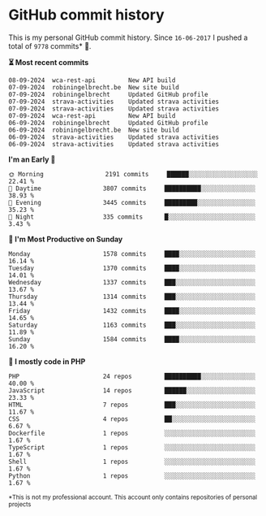 # GitHub commit history
This is my personal GitHub commit history. Since <!--START_SECTION:first-commit-date-->`16-06-2017`<!--END_SECTION:first-commit-date--> I pushed a total of <!--START_SECTION:total-commit-count-->`9778`<!--END_SECTION:total-commit-count--> commits* 🎉.

<!--START_SECTION:most-recent-commits-->
**⏳ Most recent commits**
                                        
```text
08-09-2024  wca-rest-api         New API build
07-09-2024  robiningelbrecht.be  New site build
07-09-2024  robiningelbrecht     Updated GitHub profile
07-09-2024  strava-activities    Updated strava activities
07-09-2024  strava-activities    Updated strava activities
07-09-2024  wca-rest-api         New API build
06-09-2024  robiningelbrecht     Updated GitHub profile
06-09-2024  robiningelbrecht.be  New site build
06-09-2024  strava-activities    Updated strava activities
06-09-2024  strava-activities    Updated strava activities
```
<!--END_SECTION:most-recent-commits-->  

<!--START_SECTION:commits-per-day-time-->
**I&#039;m an Early 🐤**

```text
🌞 Morning                 2191 commits     ██████░░░░░░░░░░░░░░░░░░░   22.41 %
🌆 Daytime                 3807 commits     ██████████░░░░░░░░░░░░░░░   38.93 %
🌃 Evening                 3445 commits     █████████░░░░░░░░░░░░░░░░   35.23 %
🌙 Night                   335 commits      █░░░░░░░░░░░░░░░░░░░░░░░░   3.43 %
```
<!--END_SECTION:commits-per-day-time-->  

<!--START_SECTION:commits-per-weekday-->
**📅 I&#039;m Most Productive on Sunday**

```text
Monday                    1578 commits     ████░░░░░░░░░░░░░░░░░░░░░   16.14 %
Tuesday                   1370 commits     ████░░░░░░░░░░░░░░░░░░░░░   14.01 %
Wednesday                 1337 commits     ███░░░░░░░░░░░░░░░░░░░░░░   13.67 %
Thursday                  1314 commits     ███░░░░░░░░░░░░░░░░░░░░░░   13.44 %
Friday                    1432 commits     ████░░░░░░░░░░░░░░░░░░░░░   14.65 %
Saturday                  1163 commits     ███░░░░░░░░░░░░░░░░░░░░░░   11.89 %
Sunday                    1584 commits     ████░░░░░░░░░░░░░░░░░░░░░   16.20 %
```
<!--END_SECTION:commits-per-weekday-->  

<!--START_SECTION:repos-per-language-->
**💬 I mostly code in PHP**

```text
PHP                       24 repos         ██████████░░░░░░░░░░░░░░░   40.00 %
JavaScript                14 repos         ██████░░░░░░░░░░░░░░░░░░░   23.33 %
HTML                      7 repos          ███░░░░░░░░░░░░░░░░░░░░░░   11.67 %
CSS                       4 repos          ██░░░░░░░░░░░░░░░░░░░░░░░   6.67 %
Dockerfile                1 repos          ░░░░░░░░░░░░░░░░░░░░░░░░░   1.67 %
TypeScript                1 repos          ░░░░░░░░░░░░░░░░░░░░░░░░░   1.67 %
Shell                     1 repos          ░░░░░░░░░░░░░░░░░░░░░░░░░   1.67 %
Python                    1 repos          ░░░░░░░░░░░░░░░░░░░░░░░░░   1.67 %
```
<!--END_SECTION:repos-per-language-->  

<sub>*This is not my professional account. This account only contains repositories of personal projects</sub>
